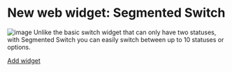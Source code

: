 # New web widget: Segmented Switch
![image](https://user-images.githubusercontent.com/97158411/158426658-f1265e20-2664-4195-8ce7-0b36f8387cf4.png)
Unlike the basic switch widget that can only have two statuses, with Segmented Switch you can easily switch between up to 10 statuses or options. 

[Add widget](/dashboard/5407/products)
